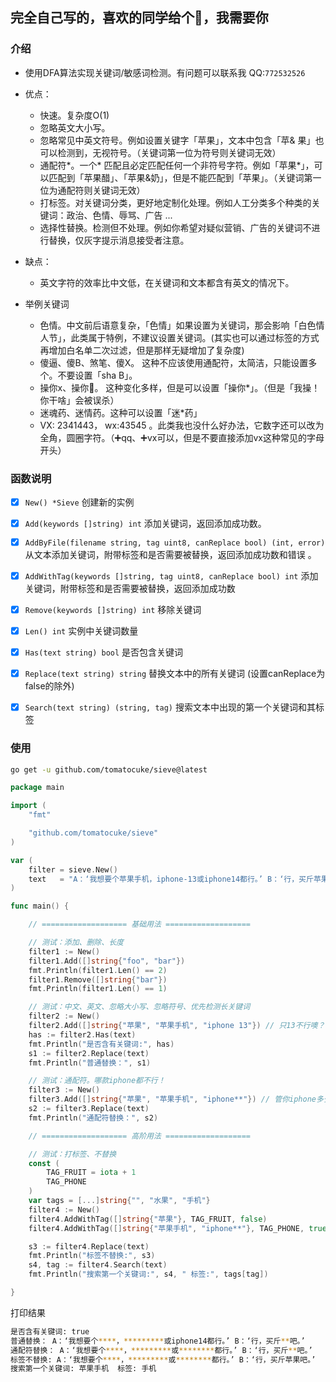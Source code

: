 ## 完全自己写的，喜欢的同学给个🌟，我需要你

### 介绍
- 使用DFA算法实现关键词/敏感词检测。有问题可以联系我 QQ:`772532526`
- 优点：
	- 快速。复杂度O(1)
	- 忽略英文大小写。
	- 忽略常见中英文符号。例如设置关键字「苹果」，文本中包含「苹& 果」也可以检测到，无视符号。（关键词第一位为符号则关键词无效）
	- 通配符*。一个* 匹配且必定匹配任何一个非符号字符。例如「苹果*」，可以匹配到「苹果醋」、「苹果&奶」，但是不能匹配到「苹果」。（关键词第一位为通配符则关键词无效）
	- 打标签。对关键词分类，更好地定制化处理。例如人工分类多个种类的关键词：政治、色情、辱骂、广告 ...
	- 选择性替换。检测但不处理。例如你希望对疑似营销、广告的关键词不进行替换，仅灰字提示消息接受者注意。

- 缺点：
	- 英文字符的效率比中文低，在关键词和文本都含有英文的情况下。

- 举例关键词
	- 色情。中文前后语意复杂，「色情」如果设置为关键词，那会影响「白色情人节」，此类属于特例，不建议设置关键词。(其实也可以通过标签的方式再增加白名单二次过滤，但是那样无疑增加了复杂度)
	- 傻逼、傻B、煞笔、傻X。 这种不应该使用通配符，太简洁，只能设置多个。不要设置「sha B」。
	- 操你x、操你🐎。 这种变化多样，但是可以设置「操你*」。（但是「我操！你干啥」会被误杀）
	- 迷魂药、迷情药。这种可以设置「迷*药」
	- VX: 2341443， wx:43545 。此类我也没什么好办法，它数字还可以改为全角，圆圈字符。（➕qq、➕vx可以，但是不要直接添加vx这种常见的字母开头）


### 函数说明
- [x] `New() *Sieve` 创建新的实例
- [x] `Add(keywords []string) int` 添加关键词，返回添加成功数。
- [x] `AddByFile(filename string, tag uint8, canReplace bool) (int, error)` 从文本添加关键词，附带标签和是否需要被替换，返回添加成功数和错误 。
- [x] `AddWithTag(keywords []string, tag uint8, canReplace bool) int` 添加关键词，附带标签和是否需要被替换，返回添加成功数
- [x] `Remove(keywords []string) int` 移除关键词
- [x] `Len() int` 实例中关键词数量
- [x] `Has(text string) bool` 是否包含关键词
- [x] `Replace(text string) string` 替换文本中的所有关键词 (设置canReplace为false的除外)
- [x] `Search(text string) (string, tag)` 搜索文本中出现的第一个关键词和其标签


### 使用

```sh
go get -u github.com/tomatocuke/sieve@latest
```

```go
package main

import (
	"fmt"

	"github.com/tomatocuke/sieve"
)

var (
	filter = sieve.New()
	text   = "A：‘我想要个苹果手机，iphone-13或iphone14都行。’ B：‘行，买斤苹果吧。’"
)

func main() {

	// =================== 基础用法 ===================

	// 测试：添加、删除、长度
	filter1 := New()
	filter1.Add([]string{"foo", "bar"})
	fmt.Println(filter1.Len() == 2)
	filter1.Remove([]string{"bar"})
	fmt.Println(filter1.Len() == 1)

	// 测试：中文、英文、忽略大小写、忽略符号、优先检测长关键词
	filter2 := New()
	filter2.Add([]string{"苹果", "苹果手机", "iphone 13"}) // 只13不行噢？
	has := filter2.Has(text)
	fmt.Println("是否含有关键词:", has)
	s1 := filter2.Replace(text)
	fmt.Println("普通替换：", s1)

	// 测试：通配符。哪款iphone都不行！
	filter3 := New()
	filter3.Add([]string{"苹果", "苹果手机", "iphone**"}) // 管你iphone多少
	s2 := filter3.Replace(text)
	fmt.Println("通配符替换：", s2)

	// =================== 高阶用法 ===================

	// 测试：打标签、不替换
	const (
		TAG_FRUIT = iota + 1
		TAG_PHONE
	)
	var tags = [...]string{"", "水果", "手机"}
	filter4 := New()
	filter4.AddWithTag([]string{"苹果"}, TAG_FRUIT, false)              // 水果OK，不替换
	filter4.AddWithTag([]string{"苹果手机", "iphone**"}, TAG_PHONE, true) // 手机不行，替换

	s3 := filter4.Replace(text)
	fmt.Println("标签不替换:", s3)
	s4, tag := filter4.Search(text)
	fmt.Println("搜索第一个关键词:", s4, " 标签:", tags[tag])

}


```
打印结果
```sh
是否含有关键词: true
普通替换： A：‘我想要个****，*********或iphone14都行。’ B：‘行，买斤**吧。’
通配符替换： A：‘我想要个****，*********或********都行。’ B：‘行，买斤**吧。’
标签不替换: A：‘我想要个****，*********或********都行。’ B：‘行，买斤苹果吧。’
搜索第一个关键词: 苹果手机  标签: 手机
```
